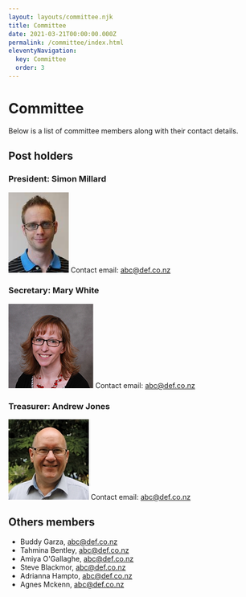 ```yaml
---
layout: layouts/committee.njk
title: Committee
date: 2021-03-21T00:00:00.000Z
permalink: /committee/index.html
eleventyNavigation:
  key: Committee
  order: 3
---
```


# Committee

Below is a list of committee members along with their contact details.

## Post holders
### President: Simon Millard
![picture of Simon Millard](/static/img/profiles/man1.jpg)
Contact email: abc@def.co.nz
### Secretary: Mary White
![picture of mary white](/static/img/profiles/woman1.jpg)
Contact email: abc@def.co.nz
### Treasurer: Andrew Jones
![picture of andrew jones](/static/img/profiles/man2.jpg)
Contact email: abc@def.co.nz

## Others members
+ Buddy Garza, abc@def.co.nz
+ Tahmina Bentley, abc@def.co.nz
+ Amiya O'Gallaghe, abc@def.co.nz
+ Steve Blackmor, abc@def.co.nz
+ Adrianna Hampto, abc@def.co.nz
+ Agnes Mckenn, abc@def.co.nz    